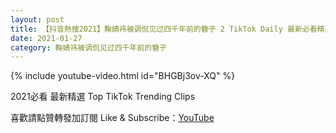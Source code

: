 ```yaml
---
layout: post
title: 【抖音熱搜2021】鞠婧祎被调侃见过四千年前的簪子 2 TikTok Daily 最新必看精選合集2021 01 27
date: 2021-01-27
category: 鞠婧祎被调侃见过四千年前的簪子
---
```


{% include youtube-video.html id="BHGBj3ov-XQ" %}

2021必看 最新精選 Top TikTok Trending Clips

喜歡請點贊轉發加訂閱 Like & Subscribe：[YouTube](https://www.youtube.com/channel/UCAoR7VcanIPd04uEq_GIylA/videos)

